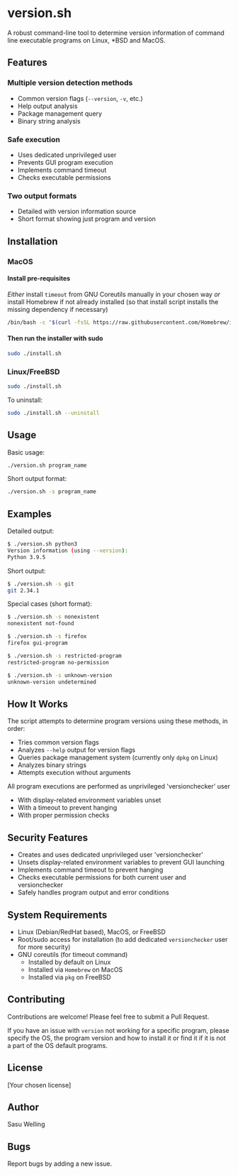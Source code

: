 # version.sh

A robust command-line tool to determine version information of command line executable programs on Linux, *BSD and MacOS.

## Features

### Multiple version detection methods
  - Common version flags (`--version`, `-v`, etc.)
  - Help output analysis
  - Package management query
  - Binary string analysis
### Safe execution
  - Uses dedicated unprivileged user
  - Prevents GUI program execution
  - Implements command timeout
  - Checks executable permissions
### Two output formats
  - Detailed with version information source
  - Short format showing just program and version

## Installation

### MacOS

#### Install pre-requisites

*Either* install `timeout` from GNU Coreutils manually in your chosen way *or* install Homebrew if not already installed (so that install script installs the missing dependency if necessary)
```bash
/bin/bash -c "$(curl -fsSL https://raw.githubusercontent.com/Homebrew/install/HEAD/install.sh)"
```

#### Then run the installer with sudo
```bash
sudo ./install.sh
```

### Linux/FreeBSD

```bash
sudo ./install.sh
```
To uninstall:

```bash
sudo ./install.sh --uninstall
```

## Usage
Basic usage:

```bash
./version.sh program_name
```
Short output format:
```bash
./version.sh -s program_name
```

## Examples
Detailed output:

```bash
$ ./version.sh python3
Version information (using --version):
Python 3.9.5
```
Short output:
```bash
$ ./version.sh -s git
git 2.34.1
```
Special cases (short format):

```bash
$ ./version.sh -s nonexistent
nonexistent not-found

$ ./version.sh -s firefox
firefox gui-program

$ ./version.sh -s restricted-program
restricted-program no-permission

$ ./version.sh -s unknown-version
unknown-version undetermined
```

## How It Works
The script attempts to determine program versions using these methods, in order:
- Tries common version flags
- Analyzes `--help` output for version flags
- Queries package management system (currently only `dpkg` on Linux)
- Analyzes binary strings
- Attempts execution without arguments

All program executions are performed as unprivileged 'versionchecker' user
- With display-related environment variables unset
- With a timeout to prevent hanging
- With proper permission checks

## Security Features
- Creates and uses dedicated unprivileged user 'versionchecker'
- Unsets display-related environment variables to prevent GUI launching
- Implements command timeout to prevent hanging
- Checks executable permissions for both current user and versionchecker
- Safely handles program output and error conditions

## System Requirements

- Linux (Debian/RedHat based), MacOS, or FreeBSD
- Root/sudo access for installation (to add dedicated `versionchecker` user for more security)
- GNU coreutils (for timeout command)
  - Installed by default on Linux
  - Installed via `Homebrew` on MacOS
  - Installed via `pkg` on FreeBSD

## Contributing
Contributions are welcome! Please feel free to submit a Pull Request.

 If you have an issue with `version` not working for a specific program, please specify the OS, the program version and how to install it or find it if it is not a part of the OS default programs.

## License
[Your chosen license]

## Author
Sasu Welling

## Bugs
Report bugs by adding a new issue.